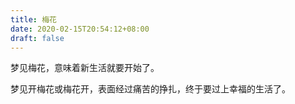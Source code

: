 ```yaml
---
title: 梅花
date: 2020-02-15T20:54:12+08:00
draft: false
---
```


梦见梅花，意味着新生活就要开始了。<br>


梦见开梅花或梅花开，表面经过痛苦的挣扎，终于要过上幸福的生活了。<br>
